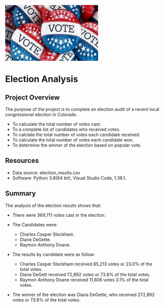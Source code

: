 <img src="Resources/elections.jpg" alt="drawing" width="300"/>

# Election Analysis

## Project Overview
The purpose of the project is to complete an election audit of a recent local congressional election in Colorado.
- To calculate the total number of votes cast.
- To a complete list of candidates who received votes.
- To calclate the total number of votes each candidate received.
- To calculate the total number of votes each candidate won.
- To determine the winner of the election based on popular vote.

## Resources
- Data source: election_results.csv
- Software: Python 3.8(64 bit), Visual Studio Code, 1.38.1.

## Summary
The analysis of the election results shows that:
- There were 369,711 votes cast in the election.

- The Candidates were:
  - Charles Casper Stockham.
  - Diane DeGette.
  - Raymon Anthony Doane.

- The results by candidate were as follow:
  - Charles Casper Stockham received 85,213 votes or 23.0% of the total votes.
  - Diana DeGett received 72,892 votes or 73.8% of the total votes.
  - Raymon Anthony Doane received 11,606 votes 3.1% of the total votes.

- The winner of the election was Diana DeGette, who received 272,892 votes or 73.8% of the total votes.
